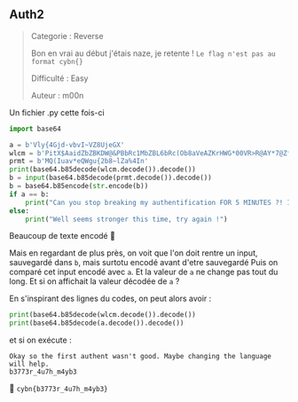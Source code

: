 ## Auth2

> Categorie : Reverse
>
> Bon en vrai au début j'étais naze, je retente !
> `Le flag n'est pas au format cybn{}`
>
> Difficulté : Easy
>
> Auteur : m00n


Un fichier .py cette fois-ci

```python
import base64

a = b'Vly{4Gjd-vbvI~VZ8UjeGX'
wlcm = b'PitX$AaidZbZBKDW@&PBbRc1MbZBL6bRc(Ob8aVeAZKrHWG*00VR>R@AY*7@Zf9w3XCQQFWgu)}ZfA92XJsIFX>4pDXk~10E&'
prmt = b'MQ(Iuav*eQWgu{2b8~lZa%4In'
print(base64.b85decode(wlcm.decode()).decode())
b = input(base64.b85decode(prmt.decode()).decode())
b = base64.b85encode(str.encode(b))
if a == b:
    print("Can you stop breaking my authentification FOR 5 MINUTES ?! Im trying to learn !\n(tu peux soumettre ce password comme flag)")
else:
    print("Well seems stronger this time, try again !")
```

Beaucoup de texte encodé 🤧

Mais en regardant de plus près, on voit que l'on doit rentre un input, sauvegardé dans `b`, mais surtotu encodé avant d'etre sauvegardé
Puis on comparé cet input encodé avec `a`. Et la valeur de `a` ne change pas tout du long. Et si on affichait la valeur décodée de `a` ?

En s'inspirant des lignes du codes, on peut alors avoir : 
```python
print(base64.b85decode(wlcm.decode()).decode())
print(base64.b85decode(a.decode()).decode())
```

et si on exécute : 
```
Okay so the first authent wasn't good. Maybe changing the language will help.
b3773r_4u7h_m4yb3
```

🚩 `cybn{b3773r_4u7h_m4yb3}`

